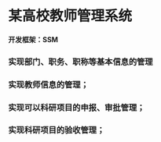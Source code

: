 # 某高校教师管理系统
#### 开发框架：SSM
### 实现部门、职务、职称等基本信息的管理
### 实现教师信息的管理；
### 实现可以科研项目的申报、审批管理；
### 实现科研项目的验收管理；
